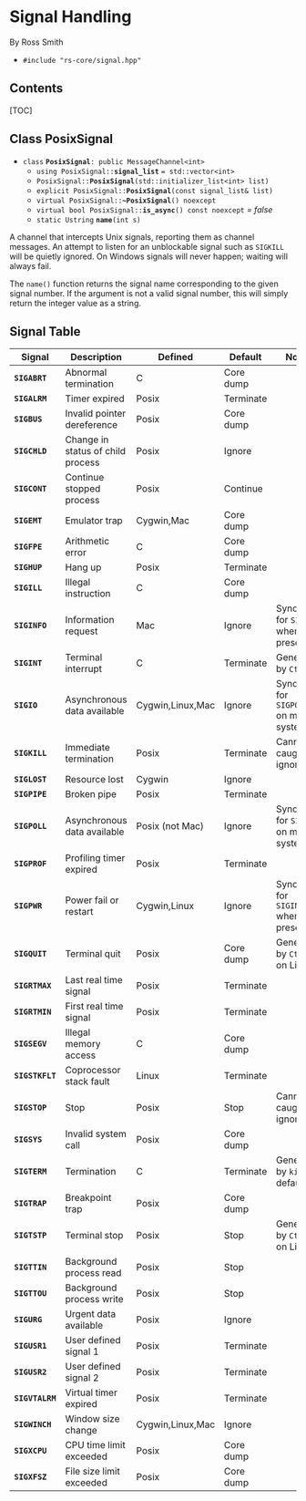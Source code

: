 # Signal Handling #

By Ross Smith

* `#include "rs-core/signal.hpp"`

## Contents ##

[TOC]

## Class PosixSignal ##

* `class` **`PosixSignal`**`: public MessageChannel<int>`
    * `using PosixSignal::`**`signal_list`** `= std::vector<int>`
    * `PosixSignal::`**`PosixSignal`**`(std::initializer_list<int> list)`
    * `explicit PosixSignal::`**`PosixSignal`**`(const signal_list& list)`
    * `virtual PosixSignal::`**`~PosixSignal`**`() noexcept`
    * `virtual bool PosixSignal::`**`is_async`**`() const noexcept` _= false_
    * `static Ustring` **`name`**`(int s)`

A channel that intercepts Unix signals, reporting them as channel messages. An
attempt to listen for an unblockable signal such as `SIGKILL` will be quietly
ignored. On Windows signals will never happen; waiting will always fail.

The `name()` function returns the signal name corresponding to the given
signal number. If the argument is not a valid signal number, this will simply
return the integer value as a string.

## Signal Table ##

Signal           | Description                        | Defined           | Default    | Notes
------           | -----------                        | -------           | -------    | -----
**`SIGABRT`**    | Abnormal termination               | C                 | Core dump  |
**`SIGALRM`**    | Timer expired                      | Posix             | Terminate  |
**`SIGBUS`**     | Invalid pointer dereference        | Posix             | Core dump  |
**`SIGCHLD`**    | Change in status of child process  | Posix             | Ignore     |
**`SIGCONT`**    | Continue stopped process           | Posix             | Continue   |
**`SIGEMT`**     | Emulator trap                      | Cygwin,Mac        | Core dump  |
**`SIGFPE`**     | Arithmetic error                   | C                 | Core dump  |
**`SIGHUP`**     | Hang up                            | Posix             | Terminate  |
**`SIGILL`**     | Illegal instruction                | C                 | Core dump  |
**`SIGINFO`**    | Information request                | Mac               | Ignore     | Synonym for `SIGPWR` when present
**`SIGINT`**     | Terminal interrupt                 | C                 | Terminate  | Generated by `Ctrl+C`
**`SIGIO`**      | Asynchronous data available        | Cygwin,Linux,Mac  | Ignore     | Synonym for `SIGPOLL` on most systems
**`SIGKILL`**    | Immediate termination              | Posix             | Terminate  | Cannot be caught or ignored
**`SIGLOST`**    | Resource lost                      | Cygwin            | Ignore     |
**`SIGPIPE`**    | Broken pipe                        | Posix             | Terminate  |
**`SIGPOLL`**    | Asynchronous data available        | Posix (not Mac)   | Ignore     | Synonym for `SIGIO` on most systems
**`SIGPROF`**    | Profiling timer expired            | Posix             | Terminate  |
**`SIGPWR`**     | Power fail or restart              | Cygwin,Linux      | Ignore     | Synonym for `SIGINFO` when present
**`SIGQUIT`**    | Terminal quit                      | Posix             | Core dump  | Generated by `Ctrl+\` on Linux
**`SIGRTMAX`**   | Last real time signal              | Posix             | Terminate  |
**`SIGRTMIN`**   | First real time signal             | Posix             | Terminate  |
**`SIGSEGV`**    | Illegal memory access              | C                 | Core dump  |
**`SIGSTKFLT`**  | Coprocessor stack fault            | Linux             | Terminate  |
**`SIGSTOP`**    | Stop                               | Posix             | Stop       | Cannot be caught or ignored
**`SIGSYS`**     | Invalid system call                | Posix             | Core dump  |
**`SIGTERM`**    | Termination                        | C                 | Terminate  | Generated by `kill` by default
**`SIGTRAP`**    | Breakpoint trap                    | Posix             | Core dump  |
**`SIGTSTP`**    | Terminal stop                      | Posix             | Stop       | Generated by `Ctrl+Z` on Linux
**`SIGTTIN`**    | Background process read            | Posix             | Stop       |
**`SIGTTOU`**    | Background process write           | Posix             | Stop       |
**`SIGURG`**     | Urgent data available              | Posix             | Ignore     |
**`SIGUSR1`**    | User defined signal 1              | Posix             | Terminate  |
**`SIGUSR2`**    | User defined signal 2              | Posix             | Terminate  |
**`SIGVTALRM`**  | Virtual timer expired              | Posix             | Terminate  |
**`SIGWINCH`**   | Window size change                 | Cygwin,Linux,Mac  | Ignore     |
**`SIGXCPU`**    | CPU time limit exceeded            | Posix             | Core dump  |
**`SIGXFSZ`**    | File size limit exceeded           | Posix             | Core dump  |
